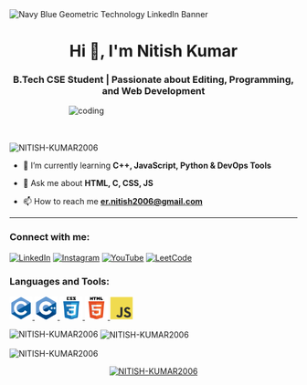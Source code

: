 <img src="https://user-images.githubusercontent.com/74038190/212748842-9fcbad5b-6173-4175-8a61-521f3dbb7514.gif" alt="Navy Blue Geometric Technology LinkedIn Banner" style="width: 980px; height: auto;">

<h1 align="center">Hi 👋, I'm Nitish Kumar</h1>
<h3 align="center">B.Tech CSE Student | Passionate about Editing, Programming, and Web Development</h3>

<img align="right" alt="coding" width="400" src="https://user-images.githubusercontent.com/55389276/140866485-8fb1c876-9a8f-4d6a-98dc-08c4981eaf70.gif">

<br><br><br>
<p align="left"> <img src="https://komarev.com/ghpvc/?username=NITISH-KUMAR2006&label=Profile%20views&color=0e75b6&style=flat" alt="NITISH-KUMAR2006" /> </p>

- 🌱 I’m currently learning **C++, JavaScript, Python & DevOps Tools**

- 💬 Ask me about **HTML, C, CSS, JS**    

- 📫 How to reach me **er.nitish2006@gmail.com**

<hr>

<h3 align="left">Connect with me:</h3>
<p align="left">
  <a href="https://linkedin.com/in/NITISH-KUMAR2006" target="blank"><img align="center" src="https://raw.githubusercontent.com/rahuldkjain/github-profile-readme-generator/master/src/images/icons/Social/linked-in-alt.svg" alt="LinkedIn" height="30" width="40" /></a>
  <a href="https://instagram.com/NITISH-KUMAR2006" target="blank"><img align="center" src="https://raw.githubusercontent.com/rahuldkjain/github-profile-readme-generator/master/src/images/icons/Social/instagram.svg" alt="Instagram" height="30" width="40" /></a>
  <a href="https://www.youtube.com/c/@roundhub" target="blank"><img align="center" src="https://raw.githubusercontent.com/rahuldkjain/github-profile-readme-generator/master/src/images/icons/Social/youtube.svg" alt="YouTube" height="30" width="40" /></a>
  <a href="https://www.leetcode.com/NITISH-KUMAR2006" target="blank"><img align="center" src="https://raw.githubusercontent.com/rahuldkjain/github-profile-readme-generator/master/src/images/icons/Social/leet-code.svg" alt="LeetCode" height="30" width="40" /></a>
</p>

<h3 align="left">Languages and Tools:</h3>
<p align="left">
  <a href="https://www.cprogramming.com/" target="_blank" rel="noreferrer"> 
    <img src="https://raw.githubusercontent.com/devicons/devicon/master/icons/c/c-original.svg" alt="C" width="40" height="40"/> 
  </a> 
  <a href="https://www.w3schools.com/cpp/" target="_blank" rel="noreferrer"> 
    <img src="https://raw.githubusercontent.com/devicons/devicon/master/icons/cplusplus/cplusplus-original.svg" alt="C++" width="40" height="40"/> 
  </a> 
  <a href="https://www.w3schools.com/css/" target="_blank" rel="noreferrer"> 
    <img src="https://raw.githubusercontent.com/devicons/devicon/master/icons/css3/css3-original-wordmark.svg" alt="CSS3" width="40" height="40"/> 
  </a> 
  <a href="https://www.w3.org/html/" target="_blank" rel="noreferrer"> 
    <img src="https://raw.githubusercontent.com/devicons/devicon/master/icons/html5/html5-original-wordmark.svg" alt="HTML5" width="40" height="40"/> 
  </a> 
  <a href="https://developer.mozilla.org/en-US/docs/Web/JavaScript" target="_blank" rel="noreferrer"> 
    <img src="https://raw.githubusercontent.com/devicons/devicon/master/icons/javascript/javascript-original.svg" alt="JavaScript" width="40" height="40"/> 
  </a>
</p>

<p><img align="left" src="https://github-readme-stats.vercel.app/api/top-langs?username=NITISH-KUMAR2006&show_icons=true&locale=en&layout=compact" alt="NITISH-KUMAR2006" /></p>

<p>&nbsp;<img align="center" src="https://github-readme-stats.vercel.app/api?username=NITISH-KUMAR2006&show_icons=true&locale=en" alt="NITISH-KUMAR2006" /></p>

<p><img align="center" src="https://github-readme-streak-stats.herokuapp.com/?user=NITISH-KUMAR2006&" alt="NITISH-KUMAR2006" /></p>

<div align="center">
  <a href="https://github.com/ryo-ma/github-profile-trophy">
    <img src="https://github-profile-trophy.vercel.app/?username=NITISH-KUMAR2006" alt="NITISH-KUMAR2006" />
  </a> 
</div>
